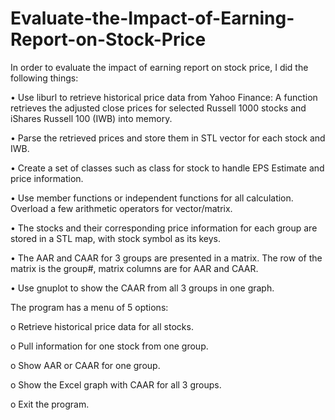 # Evaluate-the-Impact-of-Earning-Report-on-Stock-Price
In order to evaluate the impact of earning report on stock price, I did the following things:

• Use liburl to retrieve historical price data from Yahoo Finance: A function retrieves the adjusted close prices for selected Russell 1000 stocks and iShares Russell 100 (IWB) into memory.

• Parse the retrieved prices and store them in STL vector for each stock and IWB.

• Create a set of classes such as class for stock to handle EPS Estimate and price information.

• Use member functions or independent functions for all calculation. Overload a few arithmetic operators for vector/matrix.

• The stocks and their corresponding price information for each group are stored in a STL map, with stock symbol as its keys.

• The AAR and CAAR for 3 groups are presented in a matrix. The row of the matrix is the group#, matrix columns are for AAR and CAAR.

• Use gnuplot to show the CAAR from all 3 groups in one graph.


The program has a menu of 5 options:

o Retrieve historical price data for all stocks.

o Pull information for one stock from one group.

o Show AAR or CAAR for one group.

o Show the Excel graph with CAAR for all 3 groups.

o Exit the program.
